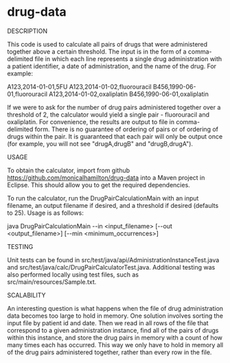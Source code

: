 drug-data
=========
DESCRIPTION

This code is used to calculate all pairs of drugs that were administered together above a certain threshold. The input is in the form of a comma-delimited file in which each line represents a single drug administration with a patient identifier, a date of administration, and the name of the drug. For example:

A123,2014-01-01,5FU
A123,2014-01-02,fluorouracil
B456,1990-06-01,fluorouracil
A123,2014-01-02,oxaliplatin
B456,1990-06-01,oxaliplatin

If we were to ask for the number of drug pairs administered together over a threshold of 2, the calculator would yield a single pair - fluorouracil and oxaliplatin. For convenience, the results are output to file in comma-delimited form. There is no guarantee of ordering of pairs or of ordering of drugs within the pair. It is guaranteed that each pair will only be output once (for example, you will not see "drugA,drugB" and "drugB,drugA"). 

USAGE

To obtain the calculator, import from github https://github.com/monicalhamilton/drug-data into a Maven project in Eclipse. This should allow you to get the required dependencies.

To run the calculator, run the DrugPairCalculationMain with an input filename, an output filename if desired, and a threshold if desired (defaults to 25). Usage is as follows:

java DrugPairCalculationMain --in <input_filename> [--out <output_filename>] [--min <minimum_occurrences>]

TESTING

Unit tests can be found in src/test/java/api/AdministrationInstanceTest.java and src/test/java/calc/DrugPairCalculatorTest.java. Additional testing was also performed locally using test files, such as src/main/resources/Sample.txt. 

SCALABILITY

An interesting question is what happens when the file of drug administration data becomes too large to hold in memory. One solution involves sorting the input file by patient id and date. Then we read in all rows of the file that correspond to a given administration instance, find all of the pairs of drugs within this instance, and store the drug pairs in memory with a count of how many times each has occurred. This way we only have to hold in memory all of the drug pairs administered together, rather than every row in the file.